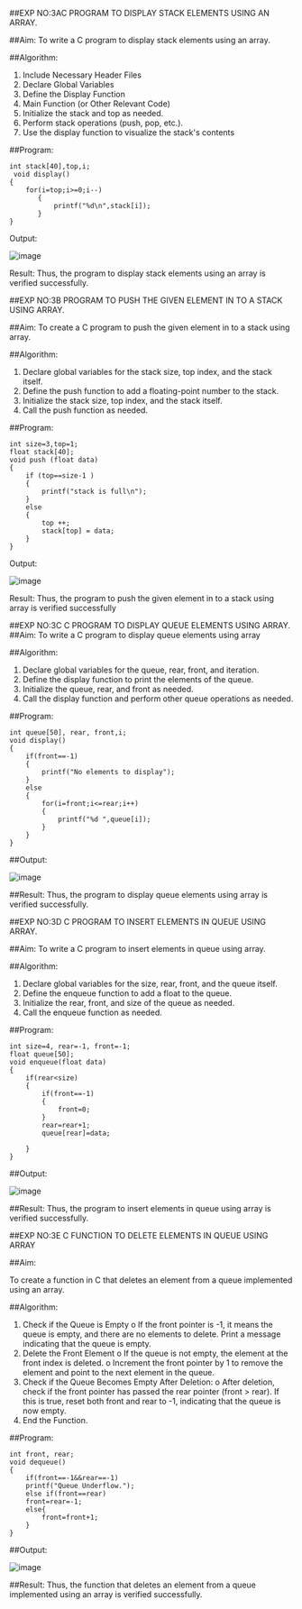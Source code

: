 ##EXP NO:3AC PROGRAM TO DISPLAY STACK ELEMENTS USING AN ARRAY.

##Aim:
To write a C program to display stack elements using an array.

##Algorithm:
1.	Include Necessary Header Files
2.	Declare Global Variables
3.	Define the Display Function
4.	Main Function (or Other Relevant Code)
5.	Initialize the stack and top as needed.
6.	Perform stack operations (push, pop, etc.).
7.	Use the display function to visualize the stack's contents
 
##Program:
```
int stack[40],top,i;
 void display()
{
    for(i=top;i>=0;i--)
       {
           printf("%d\n",stack[i]);
       }
}
```

Output:

![image](https://github.com/user-attachments/assets/525d9ba8-d7a3-4ba2-831f-355b927d16a9)




Result:
Thus, the program to display stack elements using an array is verified successfully.
 

##EXP NO:3B PROGRAM TO PUSH THE GIVEN ELEMENT IN TO A STACK USING ARRAY.

##Aim:
To create a C program to push the given element in to a stack using array.

##Algorithm:
1.	Declare global variables for the stack size, top index, and the stack itself.
2.	Define the push function to add a floating-point number to the stack.
3.	Initialize the stack size, top index, and the stack itself.
4.	Call the push function as needed.
 
##Program:
```
int size=3,top=1;
float stack[40];
void push (float data)
{
    if (top==size-1 )
    {
        printf("stack is full\n");      
    }
    else
    {
        top ++;
        stack[top] = data;
    }
}
```

Output:

![image](https://github.com/user-attachments/assets/fdfa1249-0091-4c16-9995-df8df5b50875)





Result:
Thus, the program to push the given element in to a stack using array is verified successfully


 
##EXP NO:3C C PROGRAM TO DISPLAY QUEUE ELEMENTS USING ARRAY.
##Aim:
To write a C program to display queue elements using array

##Algorithm:
1.	Declare global variables for the queue, rear, front, and iteration.
2.	Define the display function to print the elements of the queue.
3.	Initialize the queue, rear, and front as needed.
4.	Call the display function and perform other queue operations as needed.
 
##Program:
```
int queue[50], rear, front,i;
void display()
{
    if(front==-1)
    {
        printf("No elements to display");     
    }
    else
    {
        for(i=front;i<=rear;i++)
        {
            printf("%d ",queue[i]);    
        }  
    }
}
```

##Output:

![image](https://github.com/user-attachments/assets/e942e4e1-d234-4704-b588-d11044445c64)



##Result:
Thus, the program to display queue elements using array is verified successfully.


 
##EXP NO:3D C PROGRAM TO INSERT ELEMENTS IN QUEUE USING ARRAY.

##Aim:
To write a C program to insert elements in queue using array.

##Algorithm:
1.	Declare global variables for the size, rear, front, and the queue itself.
2.	Define the enqueue function to add a float to the queue.
3.	Initialize the rear, front, and size of the queue as needed.
4.	Call the enqueue function as needed.

##Program:
```
int size=4, rear=-1, front=-1; 
float queue[50];
void enqueue(float data)
{
    if(rear<size)
    {
        if(front==-1)
        {
            front=0;
        }
        rear=rear+1;
        queue[rear]=data;
        
    }
}
```

##Output:

![image](https://github.com/user-attachments/assets/54d9bd75-e4df-423a-a77b-9522295be14c)


##Result:
Thus, the program to insert elements in queue using array is verified successfully.



 
##EXP NO:3E C FUNCTION TO DELETE ELEMENTS IN QUEUE USING ARRAY



##Aim:

To create a function in C that deletes an element from a queue implemented using an array.

##Algorithm:

1.	Check if the Queue is Empty
o	If the front pointer is -1, it means the queue is empty, and there are no elements to delete. Print a message indicating that the queue is empty.
2.	Delete the Front Element
o	If the queue is not empty, the element at the front index is deleted.
o	Increment the front pointer by 1 to remove the element and point to the next element in the queue.
3.	Check if the Queue Becomes Empty After Deletion:
o	After deletion, check if the front pointer has passed the rear pointer (front > rear). If this is true, reset both front and rear to -1, indicating that the queue is now empty.
4.	End the Function.



##Program:
```
int front, rear;
void dequeue()
{
    if(front==-1&&rear==-1)
    printf("Queue Underflow.");
    else if(front==rear)
    front=rear=-1;
    else{
        front=front+1;
    }
}
```

##Output:

![image](https://github.com/user-attachments/assets/d55ddc6b-1f61-41f9-8572-ea4cf9a0265b)





##Result:
Thus, the function that deletes an element from a queue implemented using an array is verified successfully.
